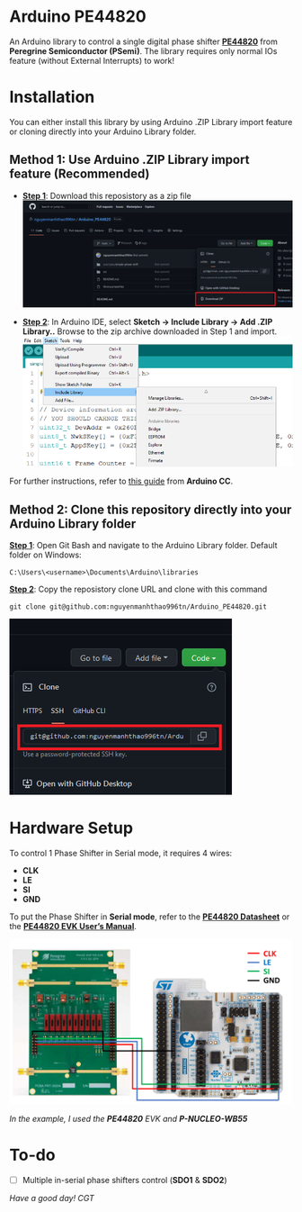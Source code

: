 # Arduino PE44820
An Arduino library to control a single digital phase shifter <b>[PE44820](https://www.psemi.com/products/rf-phase-amplitude-control/phase-shifters/pe44820)</b> from <b>Peregrine Semiconductor (PSemi)</b>. The library requires only normal IOs feature (without External Interrupts) to work!

# Installation
You can either install this library by using Arduino .ZIP Library import feature or cloning directly into your Arduino Library folder.

## Method 1: Use Arduino .ZIP Library import feature (Recommended)

* <b><u>Step 1</b></u>: Download this reposistory as a zip file
![download-repo-as-zip](docs/4.png)

* <b><u>Step 2</b></u>: In Arduino IDE, select <b>Sketch -> Include Library -> Add .ZIP Library..</b> Browse to the zip archive downloaded in Step 1 and import.
![import-zip-library](docs/5.png)

For further instructions, refer to [this guide](https://docs.arduino.cc/software/ide-v1/tutorials/installing-libraries) from **Arduino CC**.

## Method 2: Clone this repository directly into your Arduino Library folder

<b><u>Step 1</b></u>: Open Git Bash and navigate to the Arduino Library folder. Default folder on Windows:
```
C:\Users\<username>\Documents\Arduino\libraries
```

<b><u>Step 2</b></u>: Copy the reposistory clone URL and clone with this command
```
git clone git@github.com:nguyenmanhthao996tn/Arduino_PE44820.git
```
![copy-repo-url](docs/6.png)

# Hardware Setup

To control 1 Phase Shifter in Serial mode, it requires 4 wires:
- **CLK**
- **LE**
- **SI**
- **GND**

To put the Phase Shifter in **Serial mode**, refer to the [**PE44820 Datasheet**](https://www.psemi.com/pdf/datasheets/pe44820ds.pdf) or the [**PE44820 EVK User’s Manual**](https://www.psemi.com/pdf/eval_kit/manual/PE44820evk.pdf).

![hardware-wiring](docs/7.png)

<i>In the example, I used the <b>PE44820</b> EVK and <b>P-NUCLEO-WB55</b></i>

# To-do
- [ ] Multiple in-serial phase shifters control (<b>SDO1</b> & <b>SDO2</b>)

<i>Have a good day! CGT</i>
